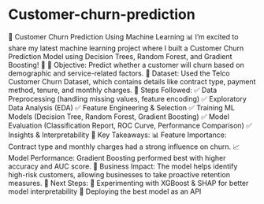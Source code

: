 # Customer-churn-prediction
🚀 Customer Churn Prediction Using Machine Learning 📊
I’m excited to share my latest machine learning project where I built a Customer Churn Prediction Model using Decision Trees, Random Forest, and Gradient Boosting! 🌟
📌 Objective:
Predict whether a customer will churn based on demographic and service-related factors.
📌 Dataset:
Used the Telco Customer Churn Dataset, which contains details like contract type, payment method, tenure, and monthly charges.
📌 Steps Followed:
✅ Data Preprocessing (handling missing values, feature encoding)
✅ Exploratory Data Analysis (EDA)
✅ Feature Engineering & Selection
✅ Training ML Models (Decision Tree, Random Forest, Gradient Boosting)
✅ Model Evaluation (Classification Report, ROC Curve, Performance Comparison)
✅ Insights & Interpretability
📌 Key Takeaways:
📊 Feature Importance: Contract type and monthly charges had a strong influence on churn.
📈 Model Performance: Gradient Boosting performed best with higher accuracy and AUC score.
🎯 Business Impact: The model helps identify high-risk customers, allowing businesses to take proactive retention measures.
🔎 Next Steps:
📌 Experimenting with XGBoost & SHAP for better model interpretability
📌 Deploying the best model as an API
